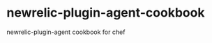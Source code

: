 newrelic-plugin-agent-cookbook
==============================

newrelic-plugin-agent cookbook for chef

